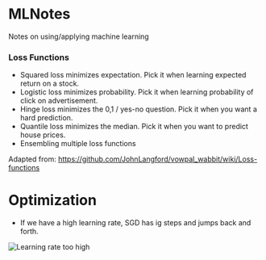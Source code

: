 # MLNotes
Notes on using/applying machine learning 


### Loss Functions 
* Squared loss minimizes expectation. Pick it when learning expected return on a stock.
* Logistic loss minimizes probability. Pick it when learning probability of click on advertisement.
* Hinge loss minimizes the 0,1 / yes-no question. Pick it when you want a hard prediction.
* Quantile loss minimizes the median. Pick it when you want to predict house prices.
* Ensembling multiple loss functions

Adapted from: https://github.com/JohnLangford/vowpal_wabbit/wiki/Loss-functions


# Optimization 
* If we have a high learning rate, SGD has ig steps and jumps back and forth. 

![Learning rate too high](https://github.com/spartonia/MLNotes/static/lrate.png "Spikes in Accuracy: high learning rate")

